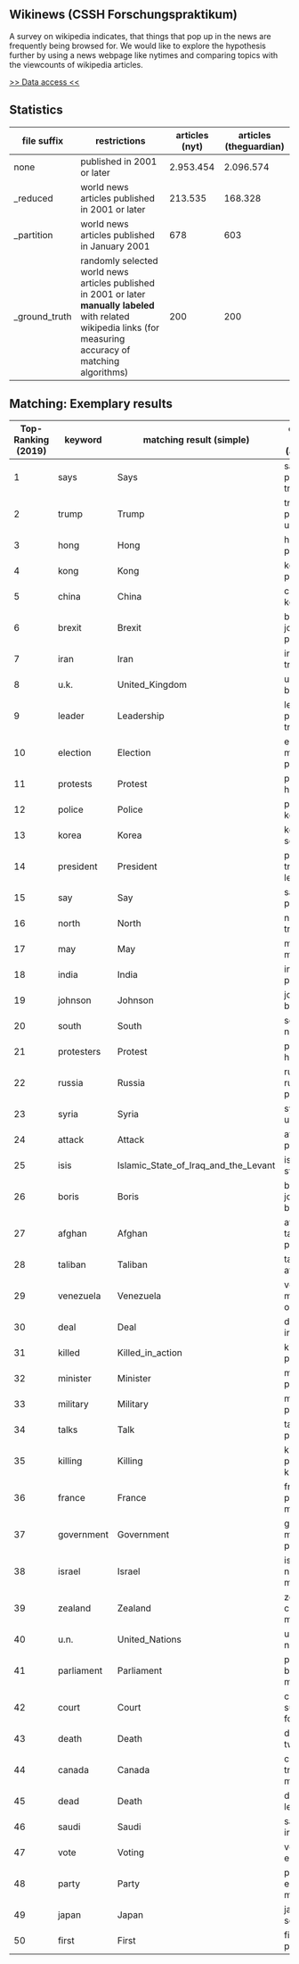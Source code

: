 ## Wikinews (CSSH Forschungspraktikum)
A survey on wikipedia indicates, that things that pop up in the news are frequently being browsed for. We would like to explore the hypothesis further by using a news webpage like nytimes and comparing topics with the viewcounts of wikipedia articles.  

[>> Data access <<](https://rwth-aachen.sciebo.de/s/dHIeP453099jjvZ)

## Statistics

|file suffix|restrictions|articles (nyt)|articles (theguardian)|
|----------------|-------------------------------|-----------------------------|-----------------------------|
|none|published in 2001 or later |2.953.454|2.096.574|
|_reduced|world news articles published in 2001 or later|213.535|168.328|
|_partition|world news articles published in January 2001|678|603|
|_ground_truth|randomly selected world news articles published in 2001 or later **manually labeled** with related wikipedia links (for measuring accuracy of matching algorithms)|200|200|

## Matching: Exemplary results
| Top-Ranking (2019) | keyword | matching result (simple) | computed query (advanced)  | matching result (advanced) |
|---|---|---|---|---|
|1|says|Says|says president trump|Donald_Trump|
|2|trump|Trump|trump president u.s.|Donald_Trump|
|3|hong|Hong|hong kong protesters|2019–20_Hong_Kong_protests|
|4|kong|Kong|kong hong protesters|2019–20_Hong_Kong_protests|
|5|china|China|china hong kong|Hong_Kong|
|6|brexit|Brexit|brexit johnson prime|Boris_Johnson|
|7|iran|Iran|iran u.s. trump|Donald_Trump|
|8|u.k.|United_Kingdom|u.k. brexit britain|Brexit|
|9|leader|Leadership|leader president trump|Donald_Trump|
|10|election|Election|election minister prime|List_of_prime_ministers_of_India|
|11|protests|Protest|protests hong kong|2019–20_Hong_Kong_protests|
|12|police|Police|police hong kong|Hong_Kong_Police_Force|
|13|korea|Korea|korea north south|North_Korea–South_Korea_relations|
|14|president|President|president trump leader|Donald_Trump|
|15|say|Say|say officials police|SayHerName|
|16|north|North|north korea trump|North_Korea–United_States_relations|
|17|may|May|may brexit minister|Brexit|
|18|india|India|india modi pakistan|Narendra_Modi|
|19|johnson|Johnson|johnson boris brexit|Premiership_of_Boris_Johnson|
|20|south|South|south korea north|North_Korea–South_Korea_relations|
|21|protesters|Protest|protesters hong kong|2019–20_Hong_Kong_protests|
|22|russia|Russia|russia russian putin|Vladimir_Putin|
|23|syria|Syria|syria isis u.s.|Islamic_State_of_Iraq_and_the_Levant|
|24|attack|Attack|attack police killed|2016_shooting_of_Dallas_police_officers|
|25|isis|Islamic_State_of_Iraq_and_the_Levant|isis syria state|Islamic_State_of_Iraq_and_the_Levant|
|26|boris|Boris|boris johnson brexit|Premiership_of_Boris_Johnson|
|27|afghan|Afghan|afghan taliban peace|Afghan_peace_process|
|28|taliban|Taliban|taliban afghan talks|Afghan_peace_process|
|29|venezuela|Venezuela|venezuela maduro opposition|Nicolás_Maduro|
|30|deal|Deal|deal brexit iran|2019_Conservative_Party_leadership_election|
|31|killed|Killed_in_action|killed people least|List_of_people_killed_for_being_transgender|
|32|minister|Minister|minister prime brexit|Timeline_of_Brexit|
|33|military|Military|military u.s. president|List_of_presidents_of_the_United_States_by_military_service|
|34|talks|Talk|talks taliban peace|Afghan_peace_process|
|35|killing|Killing|killing people khashoggi|Assassination_of_Jamal_Khashoggi|
|36|france|France|france president macron|Emmanuel_Macron|
|37|government|Government|government minister president|Minister-president|
|38|israel|Israel|israel netanyahu minister|Benjamin_Netanyahu|
|39|zealand|Zealand|zealand christchurch minister|Christchurch_mosque_shootings|
|40|u.n.|United_Nations|u.n. united nations|United_Nations|
|41|parliament|Parliament|parliament brexit minister|Timeline_of_Brexit|
|42|court|Court|court supreme former|Supreme_Court_of_the_United_States|
|43|death|Death|death toll two|List_of_disasters_in_the_United_States_by_death_toll|
|44|canada|Canada|canada trudeau minister|Margaret_Trudeau|
|45|dead|Death|dead people least|List_of_rampage_killers|
|46|saudi|Saudi|saudi arabia iran|Iran–Saudi_Arabia_relations|
|47|vote|Voting|vote brexit election|Causes_of_the_vote_in_favour_of_Brexit|
|48|party|Party|party election minister|2015_Canadian_federal_election|
|49|japan|Japan|japan korea south|Japan–South_Korea_relations|
|50|first|First|first time president|President_of_East_Timor|